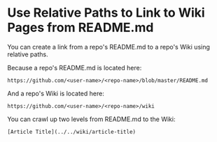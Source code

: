 # Use Relative Paths to Link to Wiki Pages from README.md

You can create a link from a repo's README.md to a repo's Wiki using relative paths.

Because a repo's README.md is located here:

`https://github.com/<user-name>/<repo-name>/blob/master/README.md`

And a repo's Wiki is located here:

`https://github.com/<user-name>/<repo-name>/wiki`

You can crawl up two levels from README.md to the Wiki:

`[Article Title](../../wiki/article-title)`
